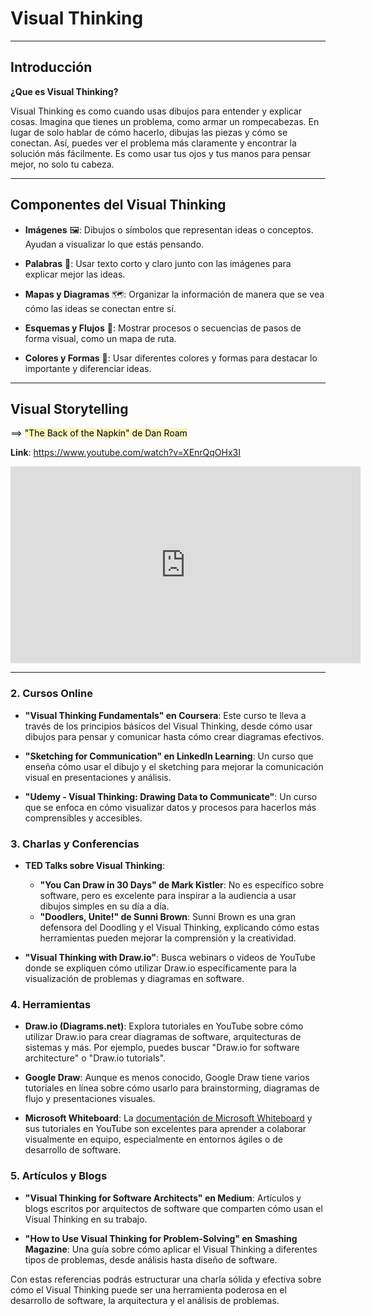 # Visual Thinking


---

## Introducción

**¿Que es Visual Thinking?**

Visual Thinking es como cuando usas dibujos para entender y explicar cosas. Imagina que tienes un problema, como armar un rompecabezas. En lugar de solo hablar de cómo hacerlo, dibujas las piezas y cómo se conectan. Así, puedes ver el problema más claramente y encontrar la solución más fácilmente. Es como usar tus ojos y tus manos para pensar mejor, no solo tu cabeza.

---

## Componentes del Visual Thinking

- **Imágenes** 🖼️: Dibujos o símbolos que representan ideas o conceptos. Ayudan a visualizar lo que estás pensando.
    
- **Palabras** 📝: Usar texto corto y claro junto con las imágenes para explicar mejor las ideas.
    
- **Mapas y Diagramas** 🗺️: Organizar la información de manera que se vea cómo las ideas se conectan entre sí.
    
- **Esquemas y Flujos** 🔄: Mostrar procesos o secuencias de pasos de forma visual, como un mapa de ruta.
    
- **Colores y Formas** 🎨: Usar diferentes colores y formas para destacar lo importante y diferenciar ideas.

---

## Visual Storytelling

==> <mark style="background: #FFF3A3A6;">"The Back of the Napkin" de Dan Roam</mark>


**Link**: https://www.youtube.com/watch?v=XEnrQqOHx3I

<iframe width="560" height="315" src="https://www.youtube.com/embed/XEnrQqOHx3I?si=9SS4xMQaYWtpwMMv" title="YouTube video player" frameborder="0" allow="accelerometer; autoplay; clipboard-write; encrypted-media; gyroscope; picture-in-picture; web-share" referrerpolicy="strict-origin-when-cross-origin" allowfullscreen></iframe>

---

### 2. **Cursos Online**

- **"Visual Thinking Fundamentals" en Coursera**: Este curso te lleva a través de los principios básicos del Visual Thinking, desde cómo usar dibujos para pensar y comunicar hasta cómo crear diagramas efectivos.

- **"Sketching for Communication" en LinkedIn Learning**: Un curso que enseña cómo usar el dibujo y el sketching para mejorar la comunicación visual en presentaciones y análisis.

- **"Udemy - Visual Thinking: Drawing Data to Communicate"**: Un curso que se enfoca en cómo visualizar datos y procesos para hacerlos más comprensibles y accesibles.

### 3. **Charlas y Conferencias**

- **TED Talks sobre Visual Thinking**:
  - **"You Can Draw in 30 Days" de Mark Kistler**: No es específico sobre software, pero es excelente para inspirar a la audiencia a usar dibujos simples en su día a día.
  - **"Doodlers, Unite!" de Sunni Brown**: Sunni Brown es una gran defensora del Doodling y el Visual Thinking, explicando cómo estas herramientas pueden mejorar la comprensión y la creatividad.

- **"Visual Thinking with Draw.io"**: Busca webinars o videos de YouTube donde se expliquen cómo utilizar Draw.io específicamente para la visualización de problemas y diagramas en software.

### 4. **Herramientas**

- **Draw.io (Diagrams.net)**: Explora tutoriales en YouTube sobre cómo utilizar Draw.io para crear diagramas de software, arquitecturas de sistemas y más. Por ejemplo, puedes buscar "Draw.io for software architecture" o "Draw.io tutorials".

- **Google Draw**: Aunque es menos conocido, Google Draw tiene varios tutoriales en línea sobre cómo usarlo para brainstorming, diagramas de flujo y presentaciones visuales.

- **Microsoft Whiteboard**: La [documentación de Microsoft Whiteboard](https://support.microsoft.com/en-us/whiteboard) y sus tutoriales en YouTube son excelentes para aprender a colaborar visualmente en equipo, especialmente en entornos ágiles o de desarrollo de software.

### 5. **Artículos y Blogs**

- **"Visual Thinking for Software Architects" en Medium**: Artículos y blogs escritos por arquitectos de software que comparten cómo usan el Visual Thinking en su trabajo.

- **"How to Use Visual Thinking for Problem-Solving" en Smashing Magazine**: Una guía sobre cómo aplicar el Visual Thinking a diferentes tipos de problemas, desde análisis hasta diseño de software.

Con estas referencias podrás estructurar una charla sólida y efectiva sobre cómo el Visual Thinking puede ser una herramienta poderosa en el desarrollo de software, la arquitectura y el análisis de problemas.